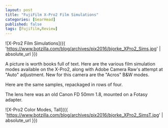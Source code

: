 ```yaml
---
layout: post
title: "FujiFilm X-Pro2 Film Simulations"
categories: [GearHead]
published: false
tags: [Fujifilm,Review]
---
```



![X-Pro2 Film Simulations]({{ 'https://www.botzilla.com/blog/archives/pix2016/bjorke_XPro2_Sims.jpg' | absolute_url }})

A picture is worth books full of text. Here are the various film simulation modes available on the X-Pro2, along with Adobe Camera Raw's attempt at "Auto" adjustment. New for this camera are the "Acros" B&W modes.


<!--more-->
Here are the same samples, repackaged in rows of four.

The lens here was an old Canon FD 50mm 1.8, mounted on a Fotasy adapter.



![X-Pro2 Color Modes, Tall]({{ 'https://www.botzilla.com/blog/archives/pix2016/bjorke_XPro2_SimsT.jpg' | absolute_url }})


